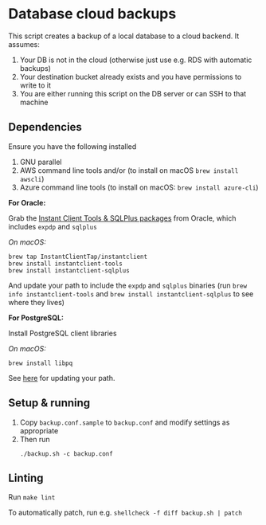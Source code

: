 # Database cloud backups

This script creates a backup of a local database to a cloud backend. It assumes:
1. Your DB is not in the cloud (otherwise just use e.g. RDS with automatic backups)
2. Your destination bucket already exists and you have permissions to write to it
3. You are either running this script on the DB server or can SSH to that machine

## Dependencies
Ensure you have the following installed
1. GNU parallel
2. AWS command line tools and/or (to install on macOS `brew install awscli`)
3. Azure command line tools (to install on macOS: `brew install azure-cli`)

**For Oracle:**

Grab the [Instant Client Tools & SQLPlus packages](https://www.oracle.com/database/technologies/instant-client/downloads.html) from Oracle, which includes `expdp` and `sqlplus`

_On macOS:_

    brew tap InstantClientTap/instantclient
    brew install instantclient-tools
    brew install instantclient-sqlplus

And update your path to include the `expdp` and `sqlplus` binaries
(run `brew info instantclient-tools` and `brew install instantclient-sqlplus` to see where they lives)

**For PostgreSQL:**

Install PostgreSQL client libraries

_On macOS:_

    brew install libpq

See [here](https://stackoverflow.com/questions/44654216/correct-way-to-install-psql-without-full-postgres-on-macos) for updating your path.

## Setup & running
1. Copy `backup.conf.sample` to `backup.conf` and modify settings as appropriate
2. Then run
    ```
    ./backup.sh -c backup.conf
    ```


## Linting
Run `make lint`

To automatically patch, run e.g. `shellcheck -f diff backup.sh | patch`